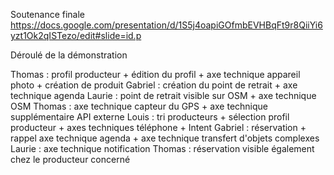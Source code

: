 Soutenance finale 
https://docs.google.com/presentation/d/1S5j4oapiGOfmbEVHBqFt9r8QiiYi6yzt1Ok2qISTezo/edit#slide=id.p


Déroulé de la démonstration

Thomas : profil producteur + édition du profil + axe technique appareil photo + création de produit
Gabriel : création du point de retrait + axe technique agenda
Laurie : point de retrait visible sur OSM + axe technique OSM
Thomas : axe technique capteur du GPS + axe technique supplémentaire API externe 
Louis : tri producteurs + sélection profil producteur + axes techniques téléphone + Intent
Gabriel : réservation + rappel axe technique agenda + axe technique transfert d'objets complexes
Laurie : axe technique notification
Thomas : réservation visible également chez le producteur concerné